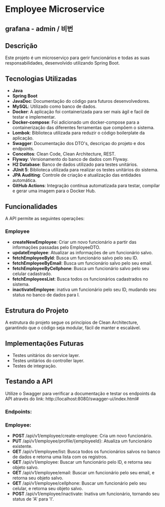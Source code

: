 # Employee Microservice

## grafana - admin / 비번

## Descrição

Este projeto é um microserviço para gerir funcionários e todas as suas responsabilidades, desenvolvido utilizando Spring Boot. 

## Tecnologias Utilizadas

- **Java**
- **Spring Boot**
- **JavaDoc**: Documentação do código para futuros desenvolvedores.
- **MySQL**: Utilizado como banco de dados.
- **Docker**: A aplicação foi containerizada para ser mais ágil e facil de testar e implementar.
- **Docker-compose**: Foi adicionado um docker-compose para a containerização das diferentes ferramentas que compõem o sistema.
- **Lombok**: Biblioteca utilizada para reduzir o código boilerplate da aplicação.
- **Swagger**: Documentação dos DTO's, descriçao do projeto e dos endpoints. 
- **Conceitos**: Clean Code, Clean Architecture, REST.
- **Flyway**: Versionamento do banco de dados com Flyway.
- **H2 Database**: Banco de dados utilizado para testes unitários.
- **JUnit 5**: Biblioteca utilizada para realizar os testes unitários do sistema. 
- **JPA Auditing**: Controle de criação e atualização das entidades automática.
- **GitHub Actions**: Integração contínua automatizada para testar, compilar e gerar uma imagem para o Docker Hub.

## Funcionalidades

A API permite as seguintes operações:

### Employee

- **createNewEmployee**: Criar um novo funcionário a partir das informações passadas pelo EmployeeDTO.
- **updateEmployee**: Atualizar as informações de um funcionário salvo.
- **fetchEmployeeById**: Busca um funcionário salvo pelo seu ID.
- **fetchEmployeeByEmail**: Busca um funcionário salvo pelo seu email.
- **fetchEmployeeByCellphone**: Busca um funcionário salvo pelo seu celular cadastrado.
- **fetchEmployeesList**: Busca todos os funcionários cadastrados no sistema.
- **inactivateEmployee**: inativa um funcionário pelo seu ID, mudando seu status no banco de dados para I.

## Estrutura do Projeto

A estrutura do projeto segue os princípios de Clean Architecture, garantindo que o código seja modular, fácil de manter e escalável.

## Implementações Futuras
- Testes unitários do service layer.
- Testes unitários do controller layer.
- Testes de integração.

## Testando a API
Utilize o Swagger para verificar a documentação e testar os endpoints da API através do link:
http://localhost:8080/swagger-ui/index.html#

### Endpoints:

### Employee:
- **POST** /api/v1/employee/create-employee: Cria um novo funcionário.
- **PUT** /api/v1/employee/profile/{employeeId}: Atualiza um funcionário existente.
- **GET** /api/v1/employee/list: Busca todos os funcionários salvos no banco de dados e retorna uma lista com os registros.
- **GET** /api/v1/employee: Buscar um funcionário pelo ID, e retorna seu objeto salvo.
- **GET** /api/v1/employee/email: Buscar um funcionário pelo seu email, e retorna seu objeto salvo.
- **GET** /api/v1/employee/cellphone: Buscar um funcionário pelo seu celular, e retorna seu objeto salvo.
- **POST** /api/v1/employee/inactivate: Inativa um funcionário, tornando seu status de 'A' para 'I'.


  
